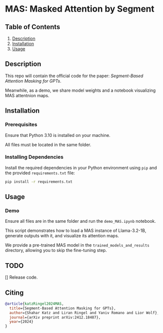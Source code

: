 # MAS: Masked Attention by Segment 

## Table of Contents
1. [Description](#description)
2. [Installation](#installation)
3. [Usage](#usage)

## Description
This repo will contain the official code for the paper: *Segment-Based Attention Masking for GPTs*.

Meanwhile, as a demo, we share model weights and a notebook visualizing MAS attentnion maps.
## Installation

### Prerequisites
Ensure that Python 3.10 is installed on your machine.

All files must be located in the same folder.

### Installing Dependencies
Install the required dependencies in your Python environment using `pip` and the provided `requirements.txt` file:

```sh
pip install -r requirements.txt
```

## Usage

### Demo
Ensure all files are in the same folder and run the `demo_MAS.ipynb` notebook.

This script demonstrates how to load a MAS instance of Llama-3.2-1B, generate outputs with it, and visualize its attention maps.

We provide a pre-trained MAS model in the `trained_models_and_results` directory, allowing you to skip the fine-tuning step.

## TODO

[] Release code.


## Citing

```bibtex
@article{katzRingel2024MAS,
  title={Segment-Based Attention Masking for GPTs},
  author={Shahar Katz and Liran Ringel and Yaniv Romano and Lior Wolf},
  journal={arXiv preprint arXiv:2412.18487},
  year={2024}
}
```